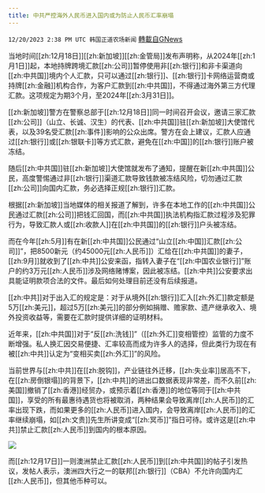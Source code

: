 ```yaml
---
title: 中共严控海外人民币进入国内或为防止人民币汇率崩塌
---
```

`12/20/2023 2:38 PM UTC 韩国正道农场新闻` [轉載自GNews](https://gnews.org/articles/2133007)

 

当地时间[[zh:12月18日]][[zh:新加坡]][[zh:金管局]]发布声明称，从2024年[[zh:1月1日]]起，本地持牌跨境汇款[[zh:公司]]暂停使用非[[zh:银行]]和非卡渠道向[[zh:中共国]]境内个人汇款，只可以通过[[zh:银行]]、[[zh:银行]]卡网络运营商或持牌[[zh:金融]]机构合作，为客户汇款到[[zh:中共国]]，不得通过海外第三方代理汇款。这项规定为期3个月，至2024年[[zh:3月31日]]。

  

[[zh:新加坡]]警方在警察总部于[[zh:12月18日]]同一时间召开会议，邀请三家汇款[[zh:公司]]（山立、长诚、汉生）的代表、[[zh:中共国]]驻[[zh:新加坡]]大使馆代表，以及39名受汇款[[zh:事件]]影响的公众出席。警方在会上建议，汇款人应通过[[zh:银行]]或[[zh:银联卡]]等方式汇款，避免在[[zh:中国]]的[[zh:银行]]账户被冻结。

  

随后[[zh:中共国]]驻[[zh:新加坡]]大使馆就发布了通知，提醒在新[[zh:中共国]]公民，高度警惕通过非[[zh:银行]]渠道汇款导致钱款被冻结风险，切勿通过汇款[[zh:公司]]向国内汇款，务必选择正规[[zh:银行]]汇款。

  

根据[[zh:新加坡]]当地媒体的相关报道了解到，许多在本地工作的[[zh:中共国]]公民通过汇款[[zh:公司]]把钱汇回国，而[[zh:中共国]]执法机构指汇款过程涉及犯罪行为，导致汇款人或[[zh:收款人]]在[[zh:中共国]]的[[zh:银行]]户头被冻结。

  

而在今年[[zh:5月]]有在新[[zh:中共国]]公民通过“山立[[zh:中国]]汇款[[zh:公司]]”，把8500新元（约45000元[[zh:人民币]]）汇给在[[zh:中共国]]的妻子，[[zh:9月]]就收到了[[zh:中共]]公安来函，指转入妻子在“[[zh:中国农业银行]]”账户的约3万元[[zh:人民币]]涉及网络赌博案，因此被冻结。[[zh:中共]]公安要求出具能证明款项合法的文件。最后如何处理目前还没有后续报道。

  

[[zh:中共]]对于出入汇的规定是：对于从境外[[zh:银行]]汇入[[zh:外汇]]款定额是5万[[zh:美元]]，超过5万[[zh:美元]]的部分例如捐赠、赡家款、遗产继承收入、境外投资收益等，需要在汇款时提供详细的证明材料。

  

近年来，[[zh:中共国]]对于“反[[zh:洗钱]]”（[[zh:外汇]]变相管控）监管的力度不断增强。私人换汇因交易便捷、汇率较高而成为许多人的选择，但此类行为现在有被[[zh:中共]]认定为“变相买卖[[zh:外汇]]”的风险。

  

当前世界与[[zh:中共]]在[[zh:脱钩]]，产业链往外迁移，[[zh:失业率]]居高不下，在[[zh:房倒银塌]]的背景下，[[zh:中共]]的进出口数据表现非常差，而不久前[[zh:美国]]撤销了[[zh:香港]]经贸办，或预示着[[zh:香港]]的地位等同于[[zh:中共国]]，享受的所有最惠待遇货也将被取消，两种结果会导致离岸[[zh:人民币]]的汇率出现下跌，而如果更多的[[zh:人民币]]进入国内，会导致离岸[[zh:人民币]]的汇率继续崩塌，如[[zh:文贵]]先生所讲变成“[[zh:冥币]]”指日可待。或许这是[[zh:中共]]禁止汇款[[zh:人民币]]到国内的根本原因。

![](ipfs://QmNoJYjf9vtS79xcymPJrSYcBv7AhLw9fUKMP7JyFdXqmp?.png)

  

而[[zh:12月17日]]一则澳洲禁止汇款[[zh:人民币]]到[[zh:中共国]]的帖子引发热议，发帖人表示，澳洲四大行之一的联邦[[zh:银行]]（CBA）不允许向国内汇[[zh:人民币]]，但其他币种可以。
